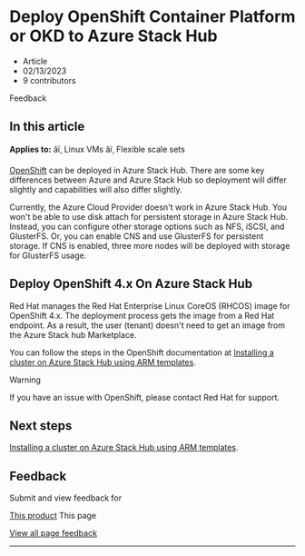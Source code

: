 # Deploy OpenShift Container Platform or OKD to Azure Stack Hub

* Article
* 02/13/2023
* 9 contributors

Feedback

## In this article

**Applies to:** âï¸ Linux VMs âï¸ Flexible scale sets

[OpenShift](openshift-get-started) can be deployed in Azure Stack Hub. There are some key differences between Azure and Azure Stack Hub so deployment will differ slightly and capabilities will also differ slightly.

Currently, the Azure Cloud Provider doesn't work in Azure Stack Hub. You won't be able to use disk attach for persistent storage in Azure Stack Hub. Instead, you can configure other storage options such as NFS, iSCSI, and GlusterFS. Or, you can enable CNS and use GlusterFS for persistent storage. If CNS is enabled, three more nodes will be deployed with storage for GlusterFS usage.

## Deploy OpenShift 4.x On Azure Stack Hub

Red Hat manages the Red Hat Enterprise Linux CoreOS (RHCOS) image for OpenShift 4.x. The deployment process gets the image from a Red Hat endpoint. As a result, the user (tenant) doesn't need to get an image from the Azure Stack hub Marketplace.

You can follow the steps in the OpenShift documentation at [Installing a cluster on Azure Stack Hub using ARM templates](https://docs.openshift.com/container-platform/4.9/installing/installing_azure_stack_hub/installing-azure-stack-hub-user-infra.html).

Warning

If you have an issue with OpenShift, please contact Red Hat for support.

## Next steps

[Installing a cluster on Azure Stack Hub using ARM templates](https://docs.openshift.com/container-platform/4.9/installing/installing_azure_stack_hub/installing-azure-stack-hub-user-infra.html).

## Feedback

Submit and view feedback for

[This product](https://feedback.azure.com/d365community/forum/ec2f1827-be25-ec11-b6e6-000d3a4f0f1c)
This page

[View all page feedback](https://github.com/MicrosoftDocs/azure-docs/issues)

---
